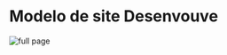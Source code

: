 # Modelo de site Desenvouve

![full page](https://github.com/heberGustavo/Site-Desenvouve/assets/44476616/374df9ea-f623-4dc8-a8c9-8c2a868c2d91)

